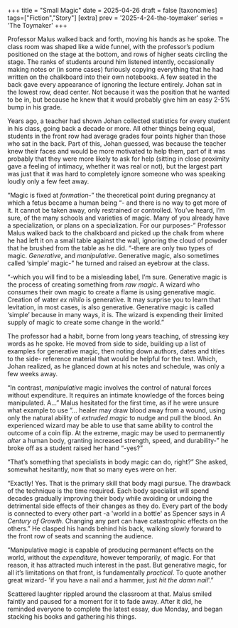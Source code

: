 +++
title = "Small Magic"
date = 2025-04-26
draft = false
[taxonomies]
tags=["Fiction","Story"]
[extra]
prev = '2025-4-24-the-toymaker'
series = 'The Toymaker'
+++

Professor Malus walked back and forth, moving his hands as he spoke. The class room was shaped like a wide funnel, with the professor’s podium positioned on the stage at the bottom, and rows of higher seats circling the stage. The ranks of students around him listened intently, occasionally making notes or (in some cases) furiously copying everything that he had written on the chalkboard into their own notebooks. A few seated in the back gave every appearance of ignoring the lecture entirely. Johan sat in the lowest row, dead center. Not because it was the position that he wanted to be in, but because he knew that it would probably give him an easy 2-5% bump in his grade. 

Years ago, a teacher had shown Johan collected statistics for every student in his class, going back a decade or more. All other things being equal, students in the front row had average grades four points higher than those who sat in the back. Part of this, Johan guessed, was because the teacher knew their faces and would be more motivated to help them, part of it was probably that they were more likely to ask for help (sitting in close proximity gave a feeling of intimacy, whether it was real or not), but the largest part was just that it was hard to completely ignore someone who was speaking loudly only a few feet away.

“Magic is fixed at *formation*-” the theoretical point during pregnancy at which a fetus became a human being “- and there is no way to get more of it. It cannot be taken away, only restrained or controlled. You’ve heard, I’m sure, of the many schools and varieties of magic. Many of you already have a specialization, or plans on a specialization. For our purposes-” Professor Malus walked back to the chalkboard and picked up the chalk from where he had left it on a small table against the wall, ignoring the cloud of powder that he brushed from the table as he did. “-there are only two types of magic. *Generative*, and *manipulative*. Generative magic, also sometimes called ‘simple’ magic-” he turned and raised an eyebrow at the class. 

“-which you will find to be a misleading label, I’m sure. Generative magic is the process of creating something from *raw magic*. A wizard who consumes their own magic to create a flame is using generative magic. Creation of water *ex nihilo* is generative. It may surprise you to learn that levitation, in most cases, is also generative. Generative magic is called ‘simple’ because in many ways, it is. The wizard is expending their limited supply of magic to create some change in the world.”

The professor had a habit, borne from long years teaching, of stressing key words as he spoke. He moved from side to side, building up a list of examples for generative magic, then noting down authors, dates and titles to the side- reference material that would be helpful for the test. Which, Johan realized, as he glanced down at his notes and schedule, was only a few weeks away.

“In contrast, *manipulative* magic involves the control of natural forces without expenditure. It requires an intimate knowledge of the forces being manipulated. A…” Malus hesitated for the first time, as if he were unsure what example to use ”… healer may draw blood away from a wound, using only the natural ability of *extruded magic* to nudge and pull the blood. An experienced wizard may be able to use that same ability to control the outcome of a coin flip. At the extreme, magic may be used to permanently *alter* a human body, granting increased strength, speed, and durability-” he broke off as a student raised her hand “-yes?”

“That’s something that specialists in body magic can do, right?” She asked, somewhat hesitantly, now that so many eyes were on her.

“Exactly! Yes. That is the primary skill that body magi pursue. The drawback of the technique is the time required. Each body specialist will spend decades gradually improving their body while avoiding or undoing the detrimental side effects of their changes as they do. Every part of the body is connected to every other part -a 'world in a bottle' as Spencer says in *A Century of Growth*. Changing any part can have catastrophic effects on the others.” He clasped his hands behind his back, walking slowly forward to the front row of seats and scanning the audience.

“Manipulative magic is capable of producing permanent effects on the world, without the *expenditure*, however temporarily, of magic. For that reason, it has attracted much interest in the past. But generative magic, for all it’s limitations on that front, is fundamentally *practical*. To quote another great wizard- 'if you have a nail and a hammer, just *hit the damn nail*'.”

Scattered laughter rippled around the classroom at that. Malus smiled faintly and paused for a moment for it to fade away. After it did, he reminded everyone to complete the latest essay, due Monday, and began stacking his books and gathering his things. 